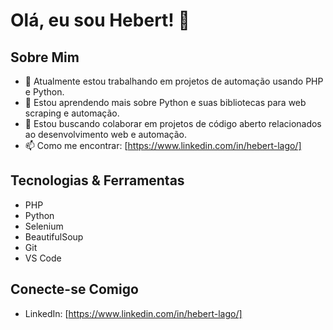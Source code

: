# Olá, eu sou Hebert! 👋

## Sobre Mim
- 🔭 Atualmente estou trabalhando em projetos de automação usando PHP e Python.
- 🌱 Estou aprendendo mais sobre Python e suas bibliotecas para web scraping e automação.
- 👯 Estou buscando colaborar em projetos de código aberto relacionados ao desenvolvimento web e automação.
- 📫 Como me encontrar: [https://www.linkedin.com/in/hebert-lago/]

## Tecnologias & Ferramentas
- PHP
- Python
- Selenium
- BeautifulSoup
- Git
- VS Code

## Conecte-se Comigo
- LinkedIn: [https://www.linkedin.com/in/hebert-lago/]


